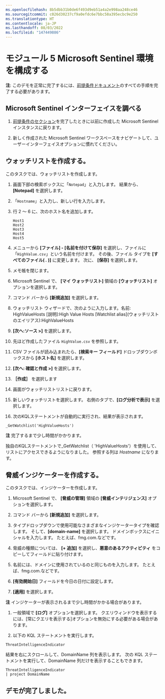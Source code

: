 ```yaml
---
ms.openlocfilehash: 8b5dbb31b0de6f493d9eb51a4a2e998aa248ce46
ms.sourcegitcommit: c026d30237cf9a0efdc6e7bbc58a395ecbc9e250
ms.translationtype: HT
ms.contentlocale: ja-JP
ms.lasthandoff: 08/03/2022
ms.locfileid: "147449886"
---
```

# <a name="module-5-configure-your-microsoft-sentinel-environment"></a>モジュール 5 Microsoft Sentinel 環境を構成する

**注**: このデモを正常に完了するには、[前提条件ドキュメント](00-prerequisites.md)のすべての手順を完了する必要があります。 

## <a name="explore-the-microsoft-sentinel-interface"></a>Microsoft Sentinel インターフェイスを調べる

1. [前提条件のセクション](00-prerequisites.md#deploy-azure-sentinel-workspace-for-demo-in-module-4)を完了したときに以前に作成した Microsoft Sentinel インスタンスに戻ります。

1. 新しく作成された Microsoft Sentinel ワークスペースをナビゲートして、ユーザーインターフェイスオプションに慣れてください。

## <a name="create-a-watchlist"></a>ウォッチリストを作成する。

このタスクでは、ウォッチリストを作成します。

1. 画面下部の検索ボックスに「`Notepad`」と入力します。  結果から、**[Notepad]** を選択します。

1. 「`Hostname`」と入力し、新しい行を入力します。

1. 行 2 ～ 6 に、次のホスト名を追加します。
    ```
    Host1
    Host2
    Host3
    Host4
    Host5
    ```

1. メニューから **[ファイル] - [名前を付けて保存]** を選択し、ファイルに「`HighValue.csv`」という名前を付けます。  その後、ファイル タイプを **[すべてのファイル( *.* )]** に変更します。  次に、 **[保存]** を選択します。

1. メモ帳を閉じます。

1. Microsoft Sentinel で、 **[マイ ウォッチリスト]** 領域の **[ウォッチリスト]** オプションを選択します。

1. コマンド バーから **[新規追加]** を選択します。

1. ウォッチリスト ウィザードで、次のように入力します。名前: HighValueHosts  [説明]:High Value Hosts  [Watchlist alias]\(ウォッチリストのエイリアス\):HighValueHosts

1. **[次へ:ソース >]** を選択します。

1. 先ほど作成したファイル `HighValue.csv` を参照します。 

1. CSV ファイルが読み込まれたら、**[検索キー フィールド]** ドロップダウンボックスから **[ホスト名]** を選択します。

1. **[次へ: 確認と作成 >]** を選択します。

1. **［作成］** を選択します

1. 画面がウォッチリストリストに戻ります。

1. 新しいウォッチリストを選択します。  右側のタブで、**[ログ分析で表示]** を選択します。

1. 次のKQLステートメントが自動的に実行され、結果が表示されます。

```KQL
_GetWatchlist('HighValueHosts')
```
**注** 完了するまで少し時間がかかります。

独自のKQLステートメントで_GetWatchlist（ 'HighValueHosts'）を使用して、リストにアクセスできるようになりました。 参照する列は *Hostname* になります。

## <a name="create-a-threat-indicator"></a>脅威インジケーターを作成する。

このタスクでは、インジケーターを作成します。

1. Microsoft Sentinel で、 **[脅威の管理]** 領域の **[脅威インテリジェンス]** オプションを選択します。

1. コマンド バーから **[新規追加]** を選択します。

1. タイプドロップダウンで使用可能なさまざまなインジケータータイプを確認します。  そして、**[domain-name]** を選択します。 ドメインボックスにイニシャルを入力します。 たとえば、fmg.com.などです。

1. 脅威の種類については、 **[+ 追加]** を選択し、**悪意のあるアクティビティ** をコピーしてフィールドに貼り付けます。

1. 名前には、ドメインに使用されているのと同じものを入力します。 たとえば、fmg.com.などです。

1. **[有効開始日]** フィールドを今日の日付に設定します。

1. **[適用]** を選択します。

**注** インジケーターが表示されるまで少し時間がかかる場合があります。

1. 一般領域で **[ログ]** オプションを選択します。  クエリウィンドウを表示するには、[常にクエリを表示する]オプションを無効にする必要がある場合があります。

1. 以下の KQL ステートメントを実行します。

```KQL
ThreatIntelligenceIndicator 
```
結果を右にスクロールして、DomainName 列を表示します。 次の KQL ステートメントを実行して、DomainName 列だけを表示することもできます。  

```KQL
ThreatIntelligenceIndicator 
| project DomainName
```
## <a name="you-have-completed-the-demo"></a>デモが完了しました。